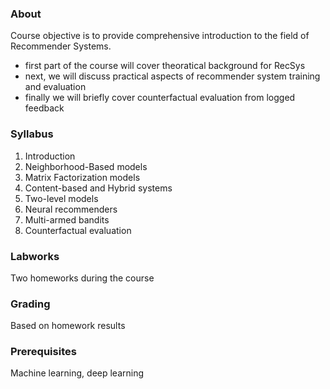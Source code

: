 ### About

Course objective is to provide comprehensive introduction to the field of Recommender Systems.

- first part of the course will cover theoratical background for RecSys
- next, we will discuss practical aspects of recommender system training and evaluation
- finally we will briefly cover counterfactual evaluation from logged feedback

### Syllabus

1. Introduction
2. Neighborhood-Based models
3. Matrix Factorization models
4. Content-based and Hybrid systems
5. Two-level models
6. Neural recommenders
7. Multi-armed bandits
8. Counterfactual evaluation

### Labworks

Two homeworks during the course

### Grading

Based on homework results

### Prerequisites

Machine learning, deep learning

